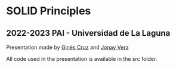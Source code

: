 # SOLID Principles
## 2022-2023 PAI - Universidad de La Laguna

Presentation made by [Ginés Cruz](gines.cruz.30@ull.edu.es) and [Jonay Vera](jonay.vera.32@ull.edu.es)

All code used in the presentation is available in the src folder.